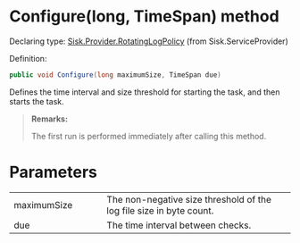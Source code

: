 <!--

Copyrights 2023 Sisk Framework - CypherPotato
Published under MIT license

!!! DO NOT EDIT THIS FILE !!!
This file was generated by a tool in the Sisk package. To edit the information in this documentation,
edit the XML documentation present in the Sisk source code.

-->


# Configure(long, TimeSpan) method

Declaring type: [Sisk.Provider.RotatingLogPolicy](/read?q=/contents/spec/Sisk.Provider.RotatingLogPolicy.md) (from Sisk.ServiceProvider)


Definition:

```cs
public void Configure(long maximumSize, TimeSpan due)
```

Defines the time interval and size threshold for starting the task, and then starts the task.

> **Remarks:**
>
> The first run is performed immediately after calling this method.

# Parameters

<table>
    <tbody>
<tr>
    <td width="33%">maximumSize</td>
    <td>The non-negative size threshold of the log file size in byte count.</td>
</tr>
<tr>
    <td width="33%">due</td>
    <td>The time interval between checks.</td>
</tr>
    </tbody>
</table>
